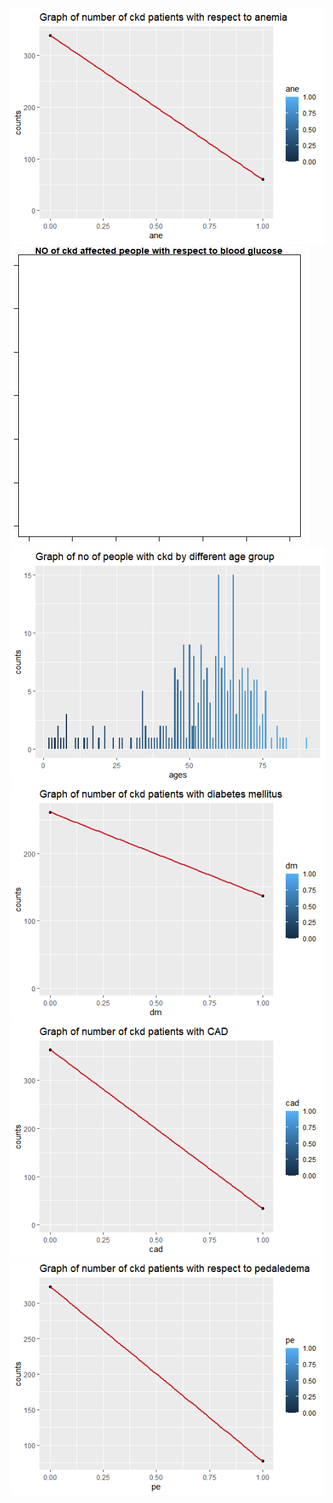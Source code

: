<!DOCTYPE html>

<html>
<img src="./anemiavsckd.png">
<br>
<img src="./bloodglucoseckd.jpg">
<br>
<img src="./ckdvsagegrp.png">
<br>
<img src="./ckdvsdiabetesm.png">
<br>
<img src="./ckdvscad.png">
<br>
<img src="./pedaledemiavsckd.png">

</html>